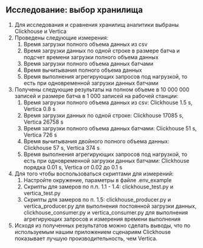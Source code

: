 ## Исследование: выбор хранилища

1. Для исследования и сравнения хранилищ аналитики выбраны Clickhouse и Vertica
2. Проведены следующие измерения:
   1. Время загрузки полного объема данных из csv
   2. Время загрузки данных по одной строке в размере батча и подсчет времени загрузки полного объема данных
   3. Время загрузки полного объема данных батчами
   4. Время вычитывания полного объема данных
   5. Время выполнения агрегирующих запросов под нагрузкой, то есть при одновременной загрузки данных батчами
3. Получены следующие результаты на полном объеме в 10 000 000 записей и размере батча в 1 000 записей на рабочей станции:
   1. Время загрузки полного объема данных из csv: Clickhouse 1.5 s, Vertica 0.8 s
   2. Время загрузки данных по одной строке: Clickhouse 17085 s, Vertica 26758 s
   3. Время загрузки полного объема данных батчами: Clickhouse 51 s, Vertica 726 s
   4. Время вычитывания двойного полного объема данных: Clickhouse 57 s, Vertica 374 s
   5. Время выполнения агрегирующих запросов под нагрузкой, то есть при одновременной загрузки данных батчами: Clickhouse порядка 0.01 s, Vertica от 0.02 до 0.1 s
4. Для того чтобы воспользоваться скриптами для измерений:
   1. Настройте окружение, параметры в файле .env_example
   2. Скрипты для замеров по п.п. 1.1 - 1.4: clickhouse_test.py и vertica_test.py
   3. Скрипты для замеров по п. 1.5: clickhouse_producer.py и vertica_producer.py для выполнения постоянной загрузки данных, clickhouse_consumer.py и vertica_consumer.py для выполнения агрегирующих запросов и измерения времени выполнения
5. Исходя из полученных результатов можно сделать выводы, что по используемым нашим приложением сценариям Clickhouse показывает лучшую производительность, чем Vertica. 

